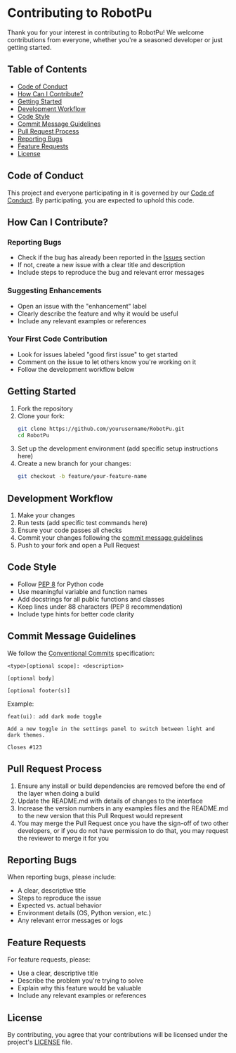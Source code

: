 # Contributing to RobotPu

Thank you for your interest in contributing to RobotPu! We welcome contributions from everyone, whether you're a seasoned developer or just getting started.

## Table of Contents
- [Code of Conduct](#code-of-conduct)
- [How Can I Contribute?](#how-can-i-contribute)
- [Getting Started](#getting-started)
- [Development Workflow](#development-workflow)
- [Code Style](#code-style)
- [Commit Message Guidelines](#commit-message-guidelines)
- [Pull Request Process](#pull-request-process)
- [Reporting Bugs](#reporting-bugs)
- [Feature Requests](#feature-requests)
- [License](#license)

## Code of Conduct

This project and everyone participating in it is governed by our [Code of Conduct](CODE_OF_CONDUCT.md). By participating, you are expected to uphold this code.

## How Can I Contribute?

### Reporting Bugs
- Check if the bug has already been reported in the [Issues](https://github.com/yourusername/RobotPu/issues) section
- If not, create a new issue with a clear title and description
- Include steps to reproduce the bug and relevant error messages

### Suggesting Enhancements
- Open an issue with the "enhancement" label
- Clearly describe the feature and why it would be useful
- Include any relevant examples or references

### Your First Code Contribution
- Look for issues labeled "good first issue" to get started
- Comment on the issue to let others know you're working on it
- Follow the development workflow below

## Getting Started

1. Fork the repository
2. Clone your fork:
   ```bash
   git clone https://github.com/yourusername/RobotPu.git
   cd RobotPu
   ```
3. Set up the development environment (add specific setup instructions here)
4. Create a new branch for your changes:
   ```bash
   git checkout -b feature/your-feature-name
   ```

## Development Workflow

1. Make your changes
2. Run tests (add specific test commands here)
3. Ensure your code passes all checks
4. Commit your changes following the [commit message guidelines](#commit-message-guidelines)
5. Push to your fork and open a Pull Request

## Code Style

- Follow [PEP 8](https://www.python.org/dev/peps/pep-0008/) for Python code
- Use meaningful variable and function names
- Add docstrings for all public functions and classes
- Keep lines under 88 characters (PEP 8 recommendation)
- Include type hints for better code clarity

## Commit Message Guidelines

We follow the [Conventional Commits](https://www.conventionalcommits.org/) specification:

```
<type>[optional scope]: <description>

[optional body]

[optional footer(s)]
```

Example:
```
feat(ui): add dark mode toggle

Add a new toggle in the settings panel to switch between light and dark themes.

Closes #123
```

## Pull Request Process

1. Ensure any install or build dependencies are removed before the end of the layer when doing a build
2. Update the README.md with details of changes to the interface
3. Increase the version numbers in any examples files and the README.md to the new version that this Pull Request would represent
4. You may merge the Pull Request once you have the sign-off of two other developers, or if you do not have permission to do that, you may request the reviewer to merge it for you

## Reporting Bugs

When reporting bugs, please include:
- A clear, descriptive title
- Steps to reproduce the issue
- Expected vs. actual behavior
- Environment details (OS, Python version, etc.)
- Any relevant error messages or logs

## Feature Requests

For feature requests, please:
- Use a clear, descriptive title
- Describe the problem you're trying to solve
- Explain why this feature would be valuable
- Include any relevant examples or references

## License

By contributing, you agree that your contributions will be licensed under the project's [LICENSE](LICENSE) file.
